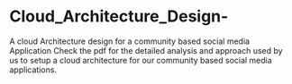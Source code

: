 # Cloud_Architecture_Design-
A cloud Architecture design for a community based social media Application
Check the pdf for the detailed analysis and approach used by us to setup a cloud architecture for our community based social media applications.

